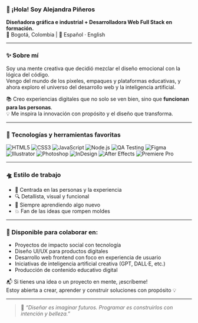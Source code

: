 
### 🎨 ¡Hola! Soy **Alejandra Piñeros**  
**Diseñadora gráfica e industrial + Desarrolladora Web Full Stack en formación.**  
📍 Bogotá, Colombia | 💬 Español · English  

---

### ✨ Sobre mí

Soy una mente creativa que decidió mezclar el diseño emocional con la lógica del código.  
Vengo del mundo de los pixeles, empaques y plataformas educativas, y ahora exploro el universo del desarrollo web y la inteligencia artificial.  

📚 Creo experiencias digitales que no solo se ven bien, sino que **funcionan para las personas**.  
💡 Me inspira la innovación con propósito y el diseño que transforma.

---

### 🧰 Tecnologías y herramientas favoritas

![HTML5](https://img.shields.io/badge/HTML5-E34F26?style=for-the-badge&logo=html5&logoColor=white)
![CSS3](https://img.shields.io/badge/CSS3-1572B6?style=for-the-badge&logo=css3&logoColor=white)
![JavaScript](https://img.shields.io/badge/JavaScript-F7DF1E?style=for-the-badge&logo=javascript&logoColor=black)
![Node.js](https://img.shields.io/badge/Node.js-339933?style=for-the-badge&logo=node.js&logoColor=white)
![QA Testing](https://img.shields.io/badge/QA_Testing-FF6F61?style=for-the-badge&logo=testing-library&logoColor=white)
![Figma](https://img.shields.io/badge/Figma-F24E1E?style=for-the-badge&logo=figma&logoColor=white)
![Illustrator](https://img.shields.io/badge/Illustrator-FF9A00?style=for-the-badge&logo=adobeillustrator&logoColor=white)
![Photoshop](https://img.shields.io/badge/Photoshop-31A8FF?style=for-the-badge&logo=adobephotoshop&logoColor=white)
![InDesign](https://img.shields.io/badge/InDesign-E30561?style=for-the-badge&logo=adobeindesign&logoColor=white)
![After Effects](https://img.shields.io/badge/After%20Effects-9999FF?style=for-the-badge&logo=adobeaftereffects&logoColor=white)
![Premiere Pro](https://img.shields.io/badge/Premiere%20Pro-9999FF?style=for-the-badge&logo=adobepremierepro&logoColor=white)

---

### 🛸 Estilo de trabajo

- 🎯 Centrada en las personas y la experiencia  
- 🔍 Detallista, visual y funcional  
- 🌱 Siempre aprendiendo algo nuevo  
- 💥 Fan de las ideas que rompen moldes  

---

### 🤝 Disponible para colaborar en:

- Proyectos de impacto social con tecnología  
- Diseño UI/UX para productos digitales  
- Desarrollo web frontend con foco en experiencia de usuario  
- Iniciativas de inteligencia artificial creativa (GPT, DALL·E, etc.)  
- Producción de contenido educativo digital  

📬 Si tienes una idea o un proyecto en mente, ¡escríbeme!  
Estoy abierta a crear, aprender y construir soluciones con propósito 💡

---

> 🎨 *“Diseñar es imaginar futuros. Programar es construirlos con intención y belleza.”*
